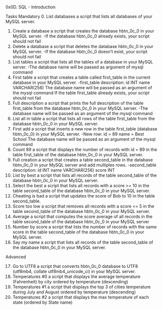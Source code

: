 0x0D. SQL - Introduction

Tasks
Mandatory
0. List databases
a script that lists all databases of your MySQL server.
1. Create a database
a script that creates the database hbtn_0c_0 in your MySQL server.
-If the database hbtn_0c_0 already exists, your script should not fail
2. Delete a database
a script that deletes the database hbtn_0c_0 in your MySQL server.
-If the database hbtn_0c_0 doesn’t exist, your script should not fail
3. List tables
a script that lists all the tables of a database in your MySQL server.
-The database name will be passed as argument of mysql command
4. First table
a script that creates a table called first_table in the current database in your MySQL server.
-first_table description:
id INT
name VARCHAR(256)
The database name will be passed as an argument of the mysql command
If the table first_table already exists, your script should not fail
5. Full description
a script that prints the full description of the table first_table from the database hbtn_0c_0 in your MySQL server.
-The database name will be passed as an argument of the mysql command
6. List all in table
a script that lists all rows of the table first_table from the database hbtn_0c_0 in your MySQL server.
7. First add
a script that inserts a new row in the table first_table (database hbtn_0c_0) in your MySQL server.
-New row:
id = 89
name = Best School
The database name will be passed as an argument of the mysql command
8. Count 89
a script that displays the number of records with id = 89 in the table first_table of the database hbtn_0c_0 in your MySQL server.
9. Full creation
a script that creates a table second_table in the database hbtn_0c_0 in your MySQL server and add multiples rows.
-second_table description:
id INT
name VARCHAR(256)
score INT
10. List by best
a script that lists all records of the table second_table of the database hbtn_0c_0 in your MySQL server.
11. Select the best
a script that lists all records with a score >= 10 in the table second_table of the database hbtn_0c_0 in your MySQL server.
12. Cheating is bad
a script that updates the score of Bob to 10 in the table second_table.
13. Score too low
a script that removes all records with a score <= 5 in the table second_table of the database hbtn_0c_0 in your MySQL server.
14. Average
a script that computes the score average of all records in the table second_table of the database hbtn_0c_0 in your MySQL server
15. Number by score
a script that lists the number of records with the same score in the table second_table of the database hbtn_0c_0 in your MySQL server.
16. Say my name
a script that lists all records of the table second_table of the database hbtn_0c_0 in your MySQL server.

Advanced

17. Go to UTF8
a script that converts hbtn_0c_0 database to UTF8 (utf8mb4, collate utf8mb4_unicode_ci) in your MySQL server.
18. Temperatures #0
a script that displays the average temperature (Fahrenheit) by city ordered by temperature (descending)
19. Temperatures #1
a script that displays the top 3 of cities temperature during July and August ordered by temperature (descending)
20. Temperatures #2
a script that displays the max temperature of each state (ordered by State name)

